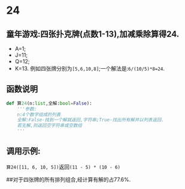# 24
## 童年游戏:四张扑克牌(点数1-13),加减乘除算得24.
- A=1;
- J=11;
- Q=12;
- K=13.
例如四张牌分别为`[5,6,10,8]`;一个解法是:`6/(10/5)*8=24`.

## 函数说明
```python
def 算24(n:list,全解:bool=False):
    '''参数:
    n:4个数字组成的列表
    全解:False-找到一个解就返回,字符串;True-找出所有解并以列表返回.
    若无解,则返回空字符串或空数组
    '''
```
## 调用示例:
`算24([11, 6, 10, 5])`返回`(11 - 5) * (10 - 6)`


##对于四张牌的所有排列组合,经计算有解的占77.6%.
